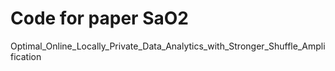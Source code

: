 # Code for paper SaO2
Optimal_Online_Locally_Private_Data_Analytics_with_Stronger_Shuffle_Amplification
